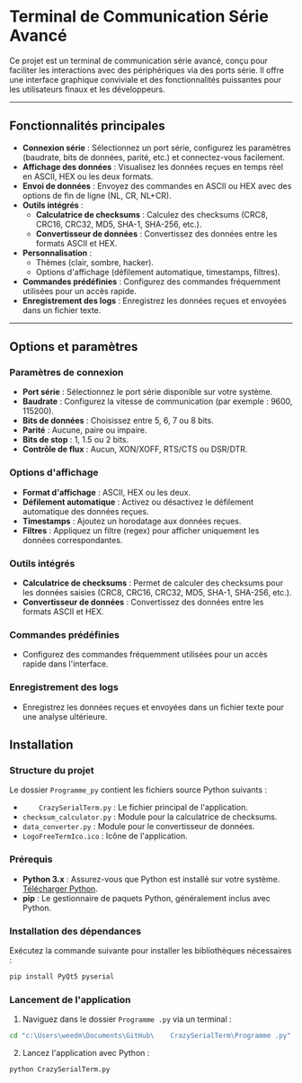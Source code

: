 # Terminal de Communication Série Avancé

Ce projet est un terminal de communication série avancé, conçu pour faciliter les interactions avec des périphériques via des ports série. Il offre une interface graphique conviviale et des fonctionnalités puissantes pour les utilisateurs finaux et les développeurs.

---

## Fonctionnalités principales

- **Connexion série** : Sélectionnez un port série, configurez les paramètres (baudrate, bits de données, parité, etc.) et connectez-vous facilement.
- **Affichage des données** : Visualisez les données reçues en temps réel en ASCII, HEX ou les deux formats.
- **Envoi de données** : Envoyez des commandes en ASCII ou HEX avec des options de fin de ligne (NL, CR, NL+CR).
- **Outils intégrés** :
  - **Calculatrice de checksums** : Calculez des checksums (CRC8, CRC16, CRC32, MD5, SHA-1, SHA-256, etc.).
  - **Convertisseur de données** : Convertissez des données entre les formats ASCII et HEX.
- **Personnalisation** :
  - Thèmes (clair, sombre, hacker).
  - Options d'affichage (défilement automatique, timestamps, filtres).
- **Commandes prédéfinies** : Configurez des commandes fréquemment utilisées pour un accès rapide.
- **Enregistrement des logs** : Enregistrez les données reçues et envoyées dans un fichier texte.

---

## Options et paramètres

### Paramètres de connexion

- **Port série** : Sélectionnez le port série disponible sur votre système.
- **Baudrate** : Configurez la vitesse de communication (par exemple : 9600, 115200).
- **Bits de données** : Choisissez entre 5, 6, 7 ou 8 bits.
- **Parité** : Aucune, paire ou impaire.
- **Bits de stop** : 1, 1.5 ou 2 bits.
- **Contrôle de flux** : Aucun, XON/XOFF, RTS/CTS ou DSR/DTR.

### Options d'affichage

- **Format d'affichage** : ASCII, HEX ou les deux.
- **Défilement automatique** : Activez ou désactivez le défilement automatique des données reçues.
- **Timestamps** : Ajoutez un horodatage aux données reçues.
- **Filtres** : Appliquez un filtre (regex) pour afficher uniquement les données correspondantes.

### Outils intégrés

- **Calculatrice de checksums** : Permet de calculer des checksums pour les données saisies (CRC8, CRC16, CRC32, MD5, SHA-1, SHA-256, etc.).
- **Convertisseur de données** : Convertissez des données entre les formats ASCII et HEX.

### Commandes prédéfinies

- Configurez des commandes fréquemment utilisées pour un accès rapide dans l'interface.

### Enregistrement des logs

- Enregistrez les données reçues et envoyées dans un fichier texte pour une analyse ultérieure.



## Installation 

### Structure du projet

Le dossier `Programme_py` contient les fichiers source Python suivants :

- `    CrazySerialTerm.py` : Le fichier principal de l'application.
- `checksum_calculator.py` : Module pour la calculatrice de checksums.
- `data_converter.py` : Module pour le convertisseur de données.
- `LogoFreeTermIco.ico` : Icône de l'application.

### Prérequis

- **Python 3.x** : Assurez-vous que Python est installé sur votre système. [Télécharger Python](https://www.python.org/).
- **pip** : Le gestionnaire de paquets Python, généralement inclus avec Python.

### Installation des dépendances

Exécutez la commande suivante pour installer les bibliothèques nécessaires :

```bash
pip install PyQt5 pyserial
```

### Lancement de l'application

1. Naviguez dans le dossier `Programme .py` via un terminal :

```bash
cd "c:\Users\weedm\Documents\GitHub\    CrazySerialTerm\Programme .py"
```

2. Lancez l'application avec Python :

```bash
python CrazySerialTerm.py
```


